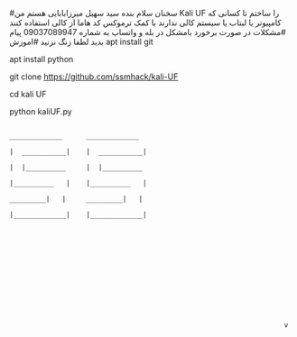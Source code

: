 #سخنان
سلام بنده سید سهیل میرزابابایی هستم من Kali UF را ساختم تا کسانی که کامپیوتر یا لبتاب یا سیستم کالی ندارند با کمک ترموکس کد هاما از کالی استفاده کنند
#مشکلات
در صورت برخورد بامشکل در بله و واتساپ به شماره 09037089947 پیام بدید
لطفا زنگ نزنید
#اموزش
apt install git

apt install python

git clone https://github.com/ssmhack/kali-UF

cd kali UF

python kaliUF.py

                                                                          

                                                                   
                                                                                _____________      _____________                                           
                                                                              |  ___________|    |  ___________|
                                                                              |  |__________     |  |__________
                                                                              |__________   |    |__________   |
                                                                               _________|   |     _________|   |
                                                                              |_____________|    |_____________|                       
                                 
                              
                               
                                           
                                           
                                                                   
                                                                  
                                                                                         
                              
                                            

                                                              
                             
                                                                        v                                                  
